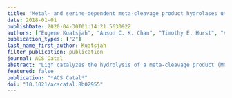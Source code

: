 ```yaml
---
title: "Metal- and serine-dependent meta-cleavage product hydrolases utilize similar nucleophile-activation strategies"
date: 2018-01-01
publishDate: 2020-04-30T01:14:21.563092Z
authors: ["Eugene Kuatsjah", "Anson C. K. Chan", "Timothy E. Hurst", "Victor Snieckus", "Michael E. P. Murphy", "Lindsay D. Eltis"]
publication_types: ["2"]
last_name_first_author: Kuatsjah
filter_publication: publication
journal: ACS Catal
abstract: "LigY catalyzes the hydrolysis of a meta-cleavage product (MCP), 4,11-dicarboxy-8-hydroxy-9-methoxy-2-hydroxy-6-oxo-6-phenylhexa-2,4-dienoate (DCHM-HOPDA), in the bacterial catabolism of lignin-derived biphenyl. Most characterized MCP hydrolases are serine-dependent, with hydrolysis proceeding via enol-keto tautomerization followed by an acyl-enzyme intermediate. In contrast, LigY is Zn<sup>2+</sup>-dependent, with hydrolysis proposed to proceed via tautomerization followed by formation of a gem-diol intermediate. Transient-state kinetic analysis of DCHM-HOPDA turnover revealed the formation of an intermediate possessing a bathochromically shifted spectrum (λ<sub>max</sub> = 508 nm), similar to that of the ES<sup>red</sup> intermediate observed during tautomerization in serine-dependent hydrolases. Neither the formation (1/τ<sub>1</sub> ≈ 137 s<sup>-1</sup>) nor the decay (1/τ<sub>2</sub> ≈ 23 s<sup>-1</sup>) of ES<sup>red</sup> was rate-limiting (*k*<sub>cat</sub> = 9.7 ± 0.3 s<sup>-1</sup>). Furthermore, the rate of ES<sup>red</sup> decay was 3.4-fold slower in deuterated buffer, suggesting a proton-transfer reaction consistent with substrate ketonization. LigY turned over 4-carboxy-HOPDA but not 4-methyl-HOPDA, suggesting that the carboxylate is essential for catalysis. Titration of LigY with 4-methyl-HOPDA yielded a species with a spectrum similar to that of ES<sup>red</sup> (*K*<sub>d</sub> = 25 ± 1 μM). A 2.4-Å crystal structure of the LigY·4-methyl-HOPDA complex, which also had a spectrum like ES<sup>red</sup>, revealed the ligand coordinated to the Zn<sup>2+</sup> in a bidentate manner via the 1-carboxylate and 2-oxo groups. Overall, the data support a mechanism in which the metallocenter primarily catalyzes substrate tautomerization and the water required for the hydrolytic half-reaction is activated in a substrate-assisted manner. This study provides insight into C-C bond hydrolases as well as the versatility of the catalytic machinery of metallohydrolases. [on SciFinder(R)]"
featured: false
publication: "*ACS Catal*"
doi: "10.1021/acscatal.8b02955"
---
```


